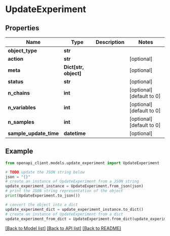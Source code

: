 # UpdateExperiment


## Properties

Name | Type | Description | Notes
------------ | ------------- | ------------- | -------------
**object_type** | **str** |  | 
**action** | **str** |  | [optional] 
**meta** | **Dict[str, object]** |  | [optional] 
**status** | **str** |  | [optional] 
**n_chains** | **int** |  | [optional] [default to 0]
**n_variables** | **int** |  | [optional] [default to 0]
**n_samples** | **int** |  | [optional] [default to 0]
**sample_update_time** | **datetime** |  | [optional] 

## Example

```python
from openapi_client.models.update_experiment import UpdateExperiment

# TODO update the JSON string below
json = "{}"
# create an instance of UpdateExperiment from a JSON string
update_experiment_instance = UpdateExperiment.from_json(json)
# print the JSON string representation of the object
print(UpdateExperiment.to_json())

# convert the object into a dict
update_experiment_dict = update_experiment_instance.to_dict()
# create an instance of UpdateExperiment from a dict
update_experiment_from_dict = UpdateExperiment.from_dict(update_experiment_dict)
```
[[Back to Model list]](../README.md#documentation-for-models) [[Back to API list]](../README.md#documentation-for-api-endpoints) [[Back to README]](../README.md)


